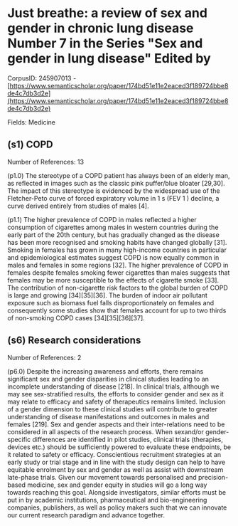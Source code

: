 # Just breathe: a review of sex and gender in chronic lung disease Number 7 in the Series "Sex and gender in lung disease" Edited by

CorpusID: 245907013 - [https://www.semanticscholar.org/paper/174bd51e11e2eaced3f189724bbe8de4c7db3d2e](https://www.semanticscholar.org/paper/174bd51e11e2eaced3f189724bbe8de4c7db3d2e)

Fields: Medicine

## (s1) COPD
Number of References: 13

(p1.0) The stereotype of a COPD patient has always been of an elderly man, as reflected in images such as the classic pink puffer/blue bloater [29,30]. The impact of this stereotype is evidenced by the widespread use of the Fletcher-Peto curve of forced expiratory volume in 1 s (FEV 1 ) decline, a curve derived entirely from studies of males [4].

(p1.1) The higher prevalence of COPD in males reflected a higher consumption of cigarettes among males in western countries during the early part of the 20th century, but has gradually changed as the disease has been more recognised and smoking habits have changed globally [31]. Smoking in females has grown in many high-income countries in particular and epidemiological estimates suggest COPD is now equally common in males and females in some regions [32]. The higher prevalence of COPD in females despite females smoking fewer cigarettes than males suggests that females may be more susceptible to the effects of cigarette smoke [33]. The contribution of non-cigarette risk factors to the global burden of COPD is large and growing [34][35][36]. The burden of indoor air pollutant exposure such as biomass fuel falls disproportionately on females and consequently some studies show that females account for up to two thirds of non-smoking COPD cases [34][35][36][37].
## (s6) Research considerations
Number of References: 2

(p6.0) Despite the increasing awareness and efforts, there remains significant sex and gender disparities in clinical studies leading to an incomplete understanding of disease [218]. In clinical trials, although we may see sex-stratified results, the efforts to consider gender and sex as it may relate to efficacy and safety of therapeutics remains limited. Inclusion of a gender dimension to these clinical studies will contribute to greater understanding of disease manifestations and outcomes in males and females [219]. Sex and gender aspects and their inter-relations need to be considered in all aspects of the research process. When sexand/or gender-specific differences are identified in pilot studies, clinical trials (therapies, devices etc.) should be sufficiently powered to evaluate these endpoints, be it related to safety or efficacy. Conscientious recruitment strategies at an early study or trial stage and in line with the study design can help to have equitable enrolment by sex and gender as well as assist with downstream late-phase trials. Given our movement towards personalised and precision-based medicine, sex and gender equity in studies will go a long way towards reaching this goal. Alongside investigators, similar efforts must be put in by academic institutions, pharmaceutical and bio-engineering companies, publishers, as well as policy makers such that we can innovate our current research paradigm and advance together.
